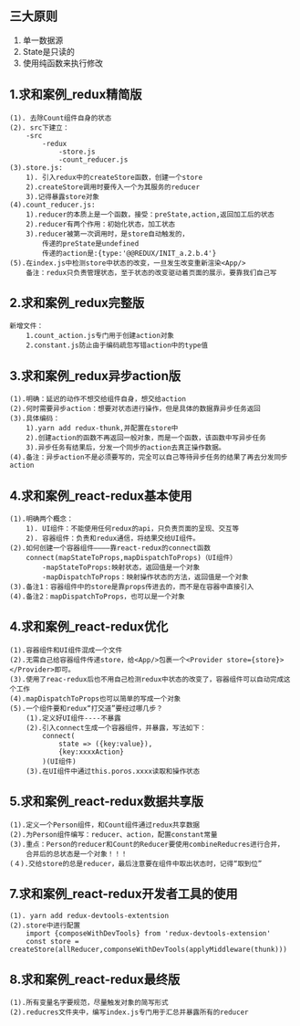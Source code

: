 ## 三大原则
1. 单一数据源
2. State是只读的
3. 使用纯函数来执行修改

## 1.求和案例_redux精简版
    (1). 去除Count组件自身的状态
    (2). src下建立：
        -src
            -redux
                -store.js
                -count_reducer.js
    (3).store.js:
        1). 引入redux中的createStore函数，创建一个store
        2).createStore调用时要传入一个为其服务的reducer
        3).记得暴露store对象
    (4).count_reducer.js:
        1).reducer的本质上是一个函数，接受：preState,action,返回加工后的状态
        2).reducer有两个作用：初始化状态，加工状态
        3).reducer被第一次调用时，是store自动触发的，
            传递的preState是undefined
            传递的action是:{type:'@@REDUX/INIT_a.2.b.4'}
    (5).在index.js中检测store中状态的改变，一旦发生改变重新渲染<App/>
        备注：redux只负责管理状态，至于状态的改变驱动着页面的展示，要靠我们自己写

## 2.求和案例_redux完整版
    新增文件：
        1.count_action.js专门用于创建action对象
        2.constant.js防止由于编码疏忽写错action中的type值

## 3.求和案例_redux异步action版
    (1).明确：延迟的动作不想交给组件自身，想交给action
    (2).何时需要异步action：想要对状态进行操作，但是具体的数据靠异步任务返回
    (3).具体编码：
        1).yarn add redux-thunk,并配置在store中
        2).创建action的函数不再返回一般对象，而是一个函数，该函数中写异步任务
        3).异步任务有结果后，分发一个同步的action去真正操作数据。
    (4).备注：异步action不是必须要写的，完全可以自己等待异步任务的结果了再去分发同步action




## 4.求和案例_react-redux基本使用
    (1).明确两个概念：
        1). UI组件：不能使用任何redux的api，只负责页面的呈现、交互等
        2). 容器组件：负责和redux通信，将结果交给UI组件。
    (2).如何创建一个容器组件————靠react-redux的connect函数
        connect(mapStateToProps,mapDispatchToProps)（UI组件）
            -mapStateToProps:映射状态，返回值是一个对象
            -mapDispatchToProps：映射操作状态的方法，返回值是一个对象
    (3).备注1：容器组件中的store是靠props传进去的，而不是在容器中直接引入
    (4).备注2：mapDispatchToProps，也可以是一个对象

## 4.求和案例_react-redux优化
    (1).容器组件和UI组件混成一个文件
    (2).无需自己给容器组件传递store，给<App/>包裹一个<Provider store={store}></Provider>即可。
    (3).使用了reac-redux后也不用自己检测redux中状态的改变了，容器组件可以自动完成这个工作
    (4).mapDispatchToProps也可以简单的写成一个对象
    (5).一个组件要和redux“打交道”要经过哪几步？
        (1).定义好UI组件----不暴露
        (2).引入connect生成一个容器组件，并暴露，写法如下：
            connect(
                state => ({key:value}),
                {key:xxxxAction}
            )(UI组件)
        (3).在UI组件中通过this.poros.xxxx读取和操作状态

## 5.求和案例_react-redux数据共享版
    (1).定义一个Person组件，和Count组件通过redux共享数据
    (2).为Person组件编写：reducer、action，配置constant常量
    (3).重点：Person的reducer和Count的Reducer要使用combineReducres进行合并，
        合并后的总状态是一个对象！！！
    (４).交给store的总是reducer，最后注意要在组件中取出状态时，记得“取到位”

## 7.求和案例_react-redux开发者工具的使用
    (1). yarn add redux-devtools-extentsion
    (2).store中进行配置
        import {composeWithDevTools} from 'redux-devtools-extension'
        const store = createStore(allReducer,componseWithDevTools(applyMiddleware(thunk)))

## 8.求和案例_react-redux最终版
    (1).所有变量名字要规范，尽量触发对象的简写形式
    (2).reducres文件夹中，编写index.js专门用于汇总并暴露所有的reducer